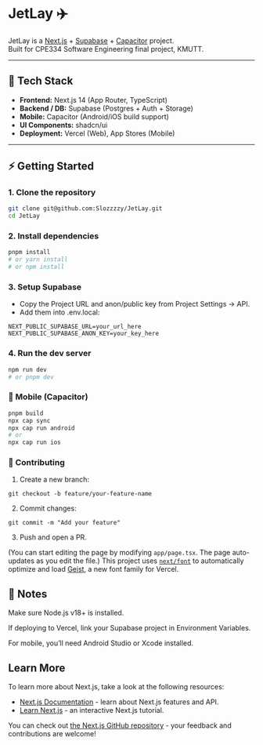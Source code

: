 # JetLay ✈️

JetLay is a [Next.js](https://nextjs.org/) + [Supabase](https://supabase.com/) + [Capacitor](https://capacitorjs.com/) project.  
Built for CPE334 Software Engineering final project, KMUTT.

---

## 🚀 Tech Stack
- **Frontend:** Next.js 14 (App Router, TypeScript)
- **Backend / DB:** Supabase (Postgres + Auth + Storage)
- **Mobile:** Capacitor (Android/iOS build support)
- **UI Components:** shadcn/ui
- **Deployment:** Vercel (Web), App Stores (Mobile)

---

## ⚡ Getting Started

### 1. Clone the repository
```bash
git clone git@github.com:Slozzzzy/JetLay.git
cd JetLay
```

### 2. Install dependencies

```bash
pnpm install
# or yarn install
# or npm install
```
### 3. Setup Supabase
- Copy the Project URL and anon/public key from Project Settings → API.
- Add them into .env.local:
```env
NEXT_PUBLIC_SUPABASE_URL=your_url_here
NEXT_PUBLIC_SUPABASE_ANON_KEY=your_key_here
```
### 4. Run the dev server
```bash
npm run dev
# or pnpm dev
```

### 📱 Mobile (Capacitor)
```bash
pnpm build
npx cap sync
npx cap run android
# or
npx cap run ios
```
### 🤝 Contributing

1. Create a new branch:
```git
git checkout -b feature/your-feature-name
```
2. Commit changes:
```git
git commit -m "Add your feature"
```
3. Push and open a PR.

(You can start editing the page by modifying `app/page.tsx`. The page auto-updates as you edit the file.)
This project uses [`next/font`](https://nextjs.org/docs/app/building-your-application/optimizing/fonts) to automatically optimize and load [Geist](https://vercel.com/font), a new font family for Vercel.

## 📝 Notes

Make sure Node.js v18+ is installed.

If deploying to Vercel, link your Supabase project in Environment Variables.

For mobile, you’ll need Android Studio or Xcode installed.


## Learn More

To learn more about Next.js, take a look at the following resources:

- [Next.js Documentation](https://nextjs.org/docs) - learn about Next.js features and API.
- [Learn Next.js](https://nextjs.org/learn) - an interactive Next.js tutorial.

You can check out [the Next.js GitHub repository](https://github.com/vercel/next.js) - your feedback and contributions are welcome!

